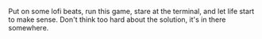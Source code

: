 Put on some lofi beats, run this game, stare at the terminal, and let life start to make sense. Don't think too hard about the solution, it's in there somewhere.
